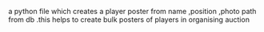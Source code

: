 a python file which creates a player poster from name ,position ,photo path from db .this helps to create bulk posters of players in organising auction
